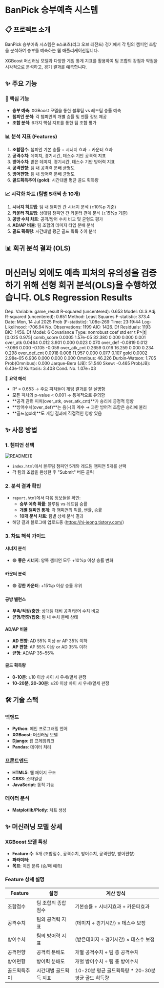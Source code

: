 # BanPick 승부예측 시스템

## 📋 프로젝트 소개

BanPick 승부예측 시스템은 e스포츠(리그 오브 레전드) 경기에서 각 팀의 챔피언 조합을 분석하여 승부를 예측하는 웹 애플리케이션입니다. 

XGBoost 머신러닝 모델과 다양한 게임 통계 지표를 활용하여 팀 조합의 강점과 약점을 시각적으로 분석하고, 경기 결과를 예측합니다.

## ✨ 주요 기능

### 🎯 핵심 기능
- **승부 예측**: XGBoost 모델을 통한 블루팀 vs 레드팀 승률 예측
- **챔피언 분석**: 각 챔피언의 개별 승률 및 밴률 정보 제공
- **조합 분석**: 6가지 핵심 지표를 통한 팀 조합 평가

### 📊 분석 지표 (Features)
1. **조합점수**: 챔피언 기본 승률 + 시너지 효과 + 카운터 효과
2. **공격수치**: 데미지, 경기시간, 데스수 기반 공격력 지표
3. **방어수치**: 받은 데미지, 경기시간, 데스수 기반 방어력 지표  
4. **공격편향**: 팀 내 공격력 분배 균형도
5. **방어편향**: 팀 내 방어력 분배 균형도
6. **골드획득추이 (gold)**: 시간대별 평균 골드 획득량

### 📈 시각화 차트 (팀별 5개씩 총 10개)
1. **시너지 히트맵**: 팀 내 챔피언 간 시너지 분석 (±10%p 기준)
2. **카운터 히트맵**: 상대팀 챔피언 간 카운터 관계 분석 (±15%p 기준)
3. **공방 수치 차트**: 공격/방어 수치 비교 및 균형도 평가
4. **AD/AP 비율**: 팀 조합의 데미지 타입 분배 분석
5. **골드 획득량**: 시간대별 평균 골드 획득 추이 분석

## 📊 회귀 분석 결과 (OLS)

머신러닝 외에도 예측 피처의 유의성을 검증하기 위해 선형 회귀 분석(OLS)을 수행하였습니다.
                             OLS Regression Results                                
=======================================================================================
Dep. Variable: game_result R-squared (uncentered): 0.653
Model: OLS Adj. R-squared (uncentered): 0.651
Method: Least Squares F-statistic: 373.4
Date: Mon, 14 Jul 2025 Prob (F-statistic): 1.08e-269
Time: 23:19:44 Log-Likelihood: -706.94
No. Observations: 1199 AIC: 1426.
Df Residuals: 1193 BIC: 1456.
Df Model: 6
Covariance Type: nonrobust
coef    std err          t      P>|t|      [0.025      0.975]
comb_score 0.0005 1.57e-05 32.380 0.000 0.000 0.001
over_atk 0.0464 0.012 3.901 0.000 0.023 0.070
over_def -0.0819 0.012 -7.096 0.000 -0.105 -0.059
over_atk_cnt 0.2659 0.016 16.259 0.000 0.234 0.298
over_def_cnt 0.0918 0.008 11.957 0.000 0.077 0.107
gold 0.0002 2.98e-05 6.936 0.000 0.000 0.000
Omnibus: 46.226 Durbin-Watson: 1.705
Prob(Omnibus): 0.000 Jarque-Bera (JB): 51.540
Skew: -0.465 Prob(JB): 6.43e-12
Kurtosis: 3.408 Cond. No. 1.07e+03

📌 **요약 해석**  
- R² = 0.653 → 주요 피처들이 게임 결과를 잘 설명함  
- 모든 피처의 p-value < 0.001 → 통계적으로 유의함  
- **공격 관련 피처(over_atk, over_atk_cnt)**가 승리에 긍정적 영향  
- **방어수치(over_def)**는 음(-)의 계수 → 과한 방어적 조합은 승리에 불리  
- **골드(gold)**도 게임 결과에 직접적인 영향 있음  

## ✨ 사용 방법

### 1. 챔피언 선택
![README(1)](https://github.com/user-attachments/assets/b46b0a00-86a1-412b-99f6-628917ea76d1)

- `index.html`에서 블루팀 챔피언 5개와 레드팀 챔피언 5개를 선택
- 각 팀의 조합을 완성한 후 "Submit" 버튼 클릭

### 2. 분석 결과 확인
- `report.html`에서 다음 정보들을 확인:
  - **승부 예측 확률**: 블루팀 vs 레드팀 승률
  - **개별 챔피언 통계**: 각 챔피언의 픽률, 밴률, 승률
  - **10개 분석 차트**: 팀별 상세 분석 결과
- 해당 결과 블로그에 업로드중 (https://hj-jeong.tistory.com/)

### 3. 차트 해석 가이드

#### 시너지 분석
- 🟢 **좋은 시너지**: 양쪽 챔피언 모두 +10%p 이상 승률 변화

#### 카운터 분석  
- 🟢 **강한 카운터**: +15%p 이상 승률 우위

#### 공방 밸런스
- **부족/적정/충만**: 상대팀 대비 공격/방어 수치 비교
- **균형/편향/집중**: 팀 내 수치 분배 상태

#### AD/AP 비율
- **AD 편향**: AD 55% 이상 or AP 35% 이하
- **AP 편향**: AP 55% 이상 or AD 35% 이하
- **균형**: AD/AP 35~55%

#### 골드 획득량
- **0-10분**: ±10 이상 차이 시 우세/열세 판정
- **10-20분, 20-30분**: ±20 이상 차이 시 우세/열세 판정

## 🛠️ 기술 스택

### 백엔드
- **Python**: 메인 프로그래밍 언어
- **XGBoost**: 머신러닝 모델
- **Django**: 웹 프레임워크
- **Pandas**: 데이터 처리

### 프론트엔드
- **HTML5**: 웹 페이지 구조
- **CSS3**: 스타일링
- **JavaScript**: 동적 기능

### 데이터 분석
- **Matplotlib/Plotly**: 차트 생성


## ✨ 머신러닝 모델 상세

### XGBoost 모델 특징
- **Feature 수**: 5개 (조합점수, 공격수치, 방어수치, 공격편향, 방어편향)
- **파라미터**: 
- **목표**: 이진 분류 (승/패 예측)

### Feature 상세 설명

| Feature | 설명 | 계산 방식 |
|---------|------|-----------|
| 조합점수 | 팀 조합의 종합 점수 | 기본승률 + 시너지효과 + 카운터효과 |
| 공격수치 | 팀의 공격력 지표 | (데미지 ÷ 경기시간) × 데스수 보정 |
| 방어수치 | 팀의 방어력 지표 | (받은데미지 ÷ 경기시간) × 데스수 보정 |
| 공격편향 | 공격력 분배도 | 개별 공격수치 ÷ 팀 총 공격수치 |
| 방어편향 | 방어력 분배도 | 개별 방어수치 ÷ 팀 총 방어수치 |
| 골드획득추이 | 시간대별 골드획득 지표 | 10-20분 평균 골드획득량 * 20-30분 평균 골드 획득량 |


